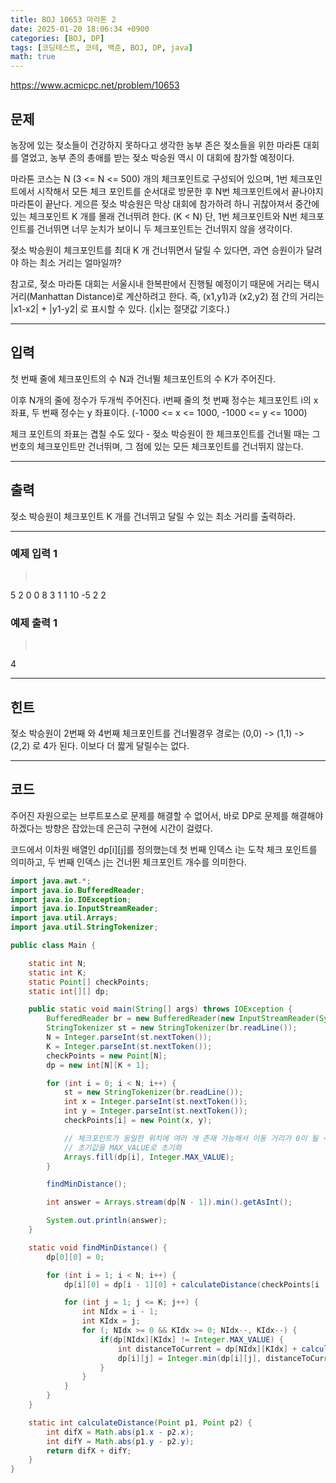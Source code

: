 ```yaml
---
title: BOJ 10653 마라톤 2
date: 2025-01-20 18:06:34 +0900
categories: [BOJ, DP]
tags: [코딩테스트, 코테, 백준, BOJ, DP, java]
math: true
---
```


<https://www.acmicpc.net/problem/10653>

## 문제
농장에 있는 젖소들이 건강하지 못하다고 생각한 농부 존은 젖소들을 위한 마라톤 대회를 열었고, 농부 존의 총애를 받는 젖소 박승원 역시 이 대회에 참가할 예정이다.

마라톤 코스는 N (3 <= N <= 500) 개의 체크포인트로 구성되어 있으며, 1번 체크포인트에서 시작해서 모든 체크 포인트를 순서대로 방문한 후 N번 체크포인트에서 끝나야지 마라톤이 끝난다. 게으른 젖소 박승원은 막상 대회에 참가하려 하니 귀찮아져서 중간에 있는 체크포인트 K 개를 몰래 건너뛰려 한다. (K < N) 단, 1번 체크포인트와 N번 체크포인트를 건너뛰면 너무 눈치가 보이니 두 체크포인트는 건너뛰지 않을 생각이다.

젖소 박승원이 체크포인트를 최대 K 개 건너뛰면서 달릴 수 있다면, 과연 승원이가 달려야 하는 최소 거리는 얼마일까?

참고로, 젖소 마라톤 대회는 서울시내 한복판에서 진행될 예정이기 때문에 거리는 택시 거리(Manhattan Distance)로 계산하려고 한다. 즉, (x1,y1)과 (x2,y2) 점 간의 거리는 |x1-x2| + |y1-y2| 로 표시할 수 있다. (|x|는 절댓값 기호다.)

---
## 입력
첫 번째 줄에 체크포인트의 수 N과 건너뛸 체크포인트의 수 K가 주어진다.

이후 N개의 줄에 정수가 두개씩 주어진다. i번째 줄의 첫 번째 정수는 체크포인트 i의 x 좌표, 두 번째 정수는 y 좌표이다. (-1000 <= x <= 1000, -1000 <= y <= 1000)

체크 포인트의 좌표는 겹칠 수도 있다 - 젖소 박승원이 한 체크포인트를 건너뛸 때는 그 번호의 체크포인트만 건너뛰며, 그 점에 있는 모든 체크포인트를 건너뛰지 않는다.

---
## 출력
젖소 박승원이 체크포인트 K 개를 건너뛰고 달릴 수 있는 최소 거리를 출력하라.

---
### 예제 입력 1
> <pre>
5 2
0 0
8 3
1 1
10 -5
2 2
> </pre>

### 예제 출력 1
> <pre>
4
> </pre>

---
## 힌트
젖소 박승원이 2번째 와 4번째 체크포인트를 건너뛸경우 경로는 (0,0) -> (1,1) -> (2,2) 로 4가 된다. 이보다 더 짧게 달릴수는 없다.

---
## 코드
주어진 자원으로는 브루트포스로 문제를 해결할 수 없어서, 바로 DP로 문제를 해결해야 하겠다는 방향은 잡았는데 은근히 구현에 시간이 걸렸다.

코드에서 이차원 배열인 dp[i][j]를 정의했는데 첫 번째 인덱스 i는 도착 체크 포인트를 의미하고, 두 번째 인덱스 j는 건너뛴 체크포인트 개수를 의미한다.

```java
import java.awt.*;
import java.io.BufferedReader;
import java.io.IOException;
import java.io.InputStreamReader;
import java.util.Arrays;
import java.util.StringTokenizer;

public class Main {

    static int N;
    static int K;
    static Point[] checkPoints;
    static int[][] dp;

    public static void main(String[] args) throws IOException {
        BufferedReader br = new BufferedReader(new InputStreamReader(System.in));
        StringTokenizer st = new StringTokenizer(br.readLine());
        N = Integer.parseInt(st.nextToken());
        K = Integer.parseInt(st.nextToken());
        checkPoints = new Point[N];
        dp = new int[N][K + 1];

        for (int i = 0; i < N; i++) {
            st = new StringTokenizer(br.readLine());
            int x = Integer.parseInt(st.nextToken());
            int y = Integer.parseInt(st.nextToken());
            checkPoints[i] = new Point(x, y);

            // 체크포인트가 동일한 위치에 여러 개 존재 가능해서 이동 거리가 0이 될 수 있으므로
            // 초기값을 MAX_VALUE로 초기화
            Arrays.fill(dp[i], Integer.MAX_VALUE);
        }

        findMinDistance();

        int answer = Arrays.stream(dp[N - 1]).min().getAsInt();

        System.out.println(answer);
    }

    static void findMinDistance() {
        dp[0][0] = 0;

        for (int i = 1; i < N; i++) {
            dp[i][0] = dp[i - 1][0] + calculateDistance(checkPoints[i - 1], checkPoints[i]);

            for (int j = 1; j <= K; j++) {
                int NIdx = i - 1;
                int KIdx = j;
                for (; NIdx >= 0 && KIdx >= 0; NIdx--, KIdx--) {
                    if(dp[NIdx][KIdx] != Integer.MAX_VALUE) {
                        int distanceToCurrent = dp[NIdx][KIdx] + calculateDistance(checkPoints[i], checkPoints[NIdx]);
                        dp[i][j] = Integer.min(dp[i][j], distanceToCurrent);
                    }
                }
            }
        }
    }

    static int calculateDistance(Point p1, Point p2) {
        int difX = Math.abs(p1.x - p2.x);
        int difY = Math.abs(p1.y - p2.y);
        return difX + difY;
    }
}
```
